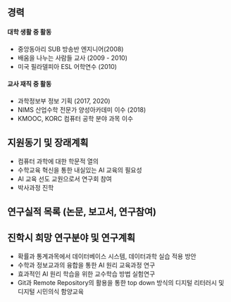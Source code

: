 ## 경력
#### 대학 생활 중 활동
* 중앙동아리 SUB 방송반 엔지니어(2008)
* 배움을 나누는 사람들 교사 (2009 - 2010)
* 미국 필라델피아 ESL 어학연수 (2010)
#### 교사 재직 중 활동
* 과학정보부 정보 기획 (2017, 2020)
*  NIMS  산업수학 전문가 양성아카데미 이수 (2018)
*  KMOOC, KORC 컴퓨터 공학 분야 과목 이수

## 지원동기 및 장래계획
* 컴퓨터 과학에 대한 학문적 열의 
* 수학교육 혁신을 통한 내실있는 AI 교육의 필요성
* AI 교육 선도 교원으로서 연구회 참여
* 박사과정 진학

## 연구실적 목록 (논문, 보고서, 연구참여)

## 진학시 희망 연구분야 및 연구계획
* 확률과 통계과목에서 데이터베이스 시스템, 데이터과학 실습 적용 방안
* 수학과 정보교과의 융합을 통한  AI 원리 교육과정 연구
* 효과적인  AI 원리 학습을 위한 교수학습 방법 실험연구
* Git과 Remote Repository의 활용을 통한 top down 방식의 디지털 리터러시 및 디지털 시민의식 함양교육